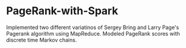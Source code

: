 # PageRank-with-Spark
Implemented two different variatinos of Sergey Bring and Larry Page's Pagerank algorithm using MapReduce. Modeled PageRank scores with discrete time Markov chains. 
